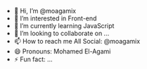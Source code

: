 - 👋 Hi, I’m @moagamix
- 👀 I’m interested in Front-end
- 🌱 I’m currently learning JavaScript
- 💞️ I’m looking to collaborate on ...
- 📫 How to reach me All Social: @moagamix
- 😄 Pronouns: Mohamed El-Agami
- ⚡ Fun fact: ...

<!---
moagamix/moagamix is a ✨ special ✨ repository because its `README.md` (this file) appears on your GitHub profile.
You can click the Preview link to take a look at your changes.
--->
